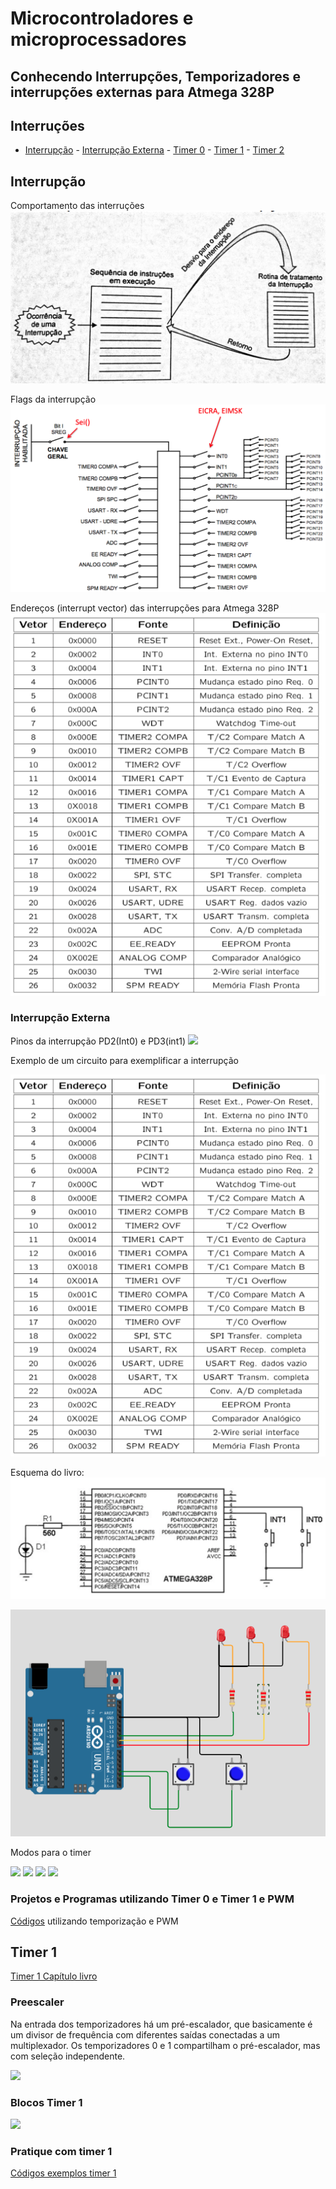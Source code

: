 # Microcontroladores e microprocessadores 

 
## Conhecendo Interrupções, Temporizadores e interrupções externas para Atmega 328P

## Interruções
- [Interrupção](#Interrupção)
        - [Interrupção Externa](#Interrupção-Externa)
        - [Timer 0](#Interrupção-Externa)
        - [Timer 1](#Interrupção-Externa)
        - [Timer 2](#Interrupção-Externa)



## Interrupção

Comportamento das interruções
<img src=imagens/comportamento_interrupcao.png>

Flags da interrupção
<img src=imagens/quadro_interrupcoes.png>

Endereços (interrupt vector) das interrupções para Atmega 328P
<img src=imagens/enderecoes_interrupcao.png>



### Interrupção Externa

Pinos da interrupção PD2(Int0) e PD3(int1)
<img src=imagens/pinos_interrupcao_int01.png.png>

Exemplo de um circuito para exemplificar a interrupção

<img src=imagens/enderecoes_interrupcao.png>

Esquema do livro:
<img src=imagens/int0_livro.png>

<a href=https://wokwi.com/projects/346138374477709906><img src=imagens/esquemasimula.png></a>



Modos para o timer

<img src=https://raw.githubusercontent.com/mchavesferreira/mice/refs/heads/main/imagens/modonormal.png>

<img src=https://raw.githubusercontent.com/mchavesferreira/mice/refs/heads/main/imagens/modoctc.png>

<img src=https://raw.githubusercontent.com/mchavesferreira/mice/refs/heads/main/imagens/fasecorrigida.png>

<img src=https://raw.githubusercontent.com/mchavesferreira/mice/refs/heads/main/imagens/pwmrapido.png>

 
### Projetos e Programas utilizando Timer 0 e Timer 1 e PWM
<a href=https://github.com/mchavesferreira/smie/tree/main/timer>Códigos</a> utilizando temporização e PWM
<BR>

## Timer 1

<a href=https://github.com/mchavesferreira/mice/blob/main/timer/timer1/Timer_1_livro.pdf>Timer 1 Capítulo livro</a>

### Preescaler

Na entrada dos temporizadores há um pré-escalador, que basicamente é um divisor de frequência com diferentes saídas conectadas a um multiplexador. Os temporizadores 0 e 1 compartilham o pré-escalador, mas com seleção independente.

<img src=https://raw.githubusercontent.com/mchavesferreira/mice/refs/heads/main/imagens/divisor.png>

### Blocos Timer 1

<img src=https://raw.githubusercontent.com/mchavesferreira/mice/refs/heads/main/imagens/bloco_timer1.png>

### Pratique com timer 1

<a href=https://github.com/mchavesferreira/mice/tree/main/timer/timer1> Códigos exemplos timer 1</a>

